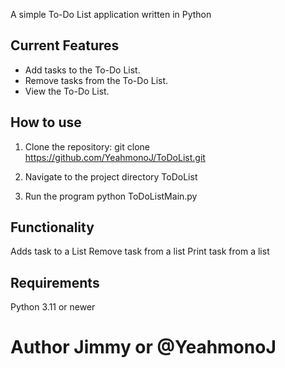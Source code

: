 A simple To-Do List application written in Python

## Current Features
- Add tasks to the To-Do List.
- Remove tasks from the To-Do List.
- View the To-Do List.

## How to use

1. Clone the repository:
   git clone https://github.com/YeahmonoJ/ToDoList.git

2. Navigate to the project directory
  ToDoList

3. Run the program python
  ToDoListMain.py

## Functionality 
Adds task to a List
Remove task from a list
Print task from a list

## Requirements 
Python 3.11 or newer 

# Author Jimmy or @YeahmonoJ
